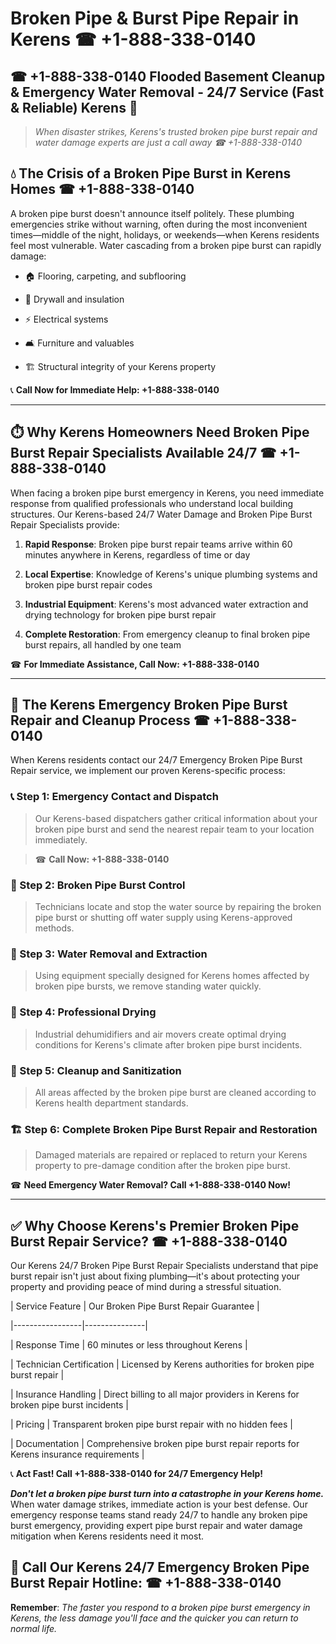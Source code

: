 # Broken Pipe & Burst Pipe Repair in Kerens ☎ +1-888-338-0140  
## ☎ +1-888-338-0140 Flooded Basement Cleanup & Emergency Water Removal - 24/7 Service (Fast & Reliable) Kerens 🚨  

> *When disaster strikes, Kerens's trusted broken pipe burst repair and water damage experts are just a call away ☎ +1-888-338-0140*  

## 💧 The Crisis of a Broken Pipe Burst in Kerens Homes ☎ +1-888-338-0140  

A broken pipe burst doesn't announce itself politely. These plumbing emergencies strike without warning, often during the most inconvenient times—middle of the night, holidays, or weekends—when Kerens residents feel most vulnerable. Water cascading from a broken pipe burst can rapidly damage:  

* 🏠 Flooring, carpeting, and subflooring  
* 🧱 Drywall and insulation  
* ⚡ Electrical systems  
* 🛋️ Furniture and valuables  
* 🏗️ Structural integrity of your Kerens property  

📞 **Call Now for Immediate Help: +1-888-338-0140**  

---  

## ⏱️ Why Kerens Homeowners Need Broken Pipe Burst Repair Specialists Available 24/7 ☎ +1-888-338-0140  

When facing a broken pipe burst emergency in Kerens, you need immediate response from qualified professionals who understand local building structures. Our Kerens-based 24/7 Water Damage and Broken Pipe Burst Repair Specialists provide:  

1. **Rapid Response**: Broken pipe burst repair teams arrive within 60 minutes anywhere in Kerens, regardless of time or day  
2. **Local Expertise**: Knowledge of Kerens's unique plumbing systems and broken pipe burst repair codes  
3. **Industrial Equipment**: Kerens's most advanced water extraction and drying technology for broken pipe burst repair  
4. **Complete Restoration**: From emergency cleanup to final broken pipe burst repairs, all handled by one team  

☎ **For Immediate Assistance, Call Now: +1-888-338-0140**  

---  

## 🔧 The Kerens Emergency Broken Pipe Burst Repair and Cleanup Process ☎ +1-888-338-0140  

When Kerens residents contact our 24/7 Emergency Broken Pipe Burst Repair service, we implement our proven Kerens-specific process:  

### 📞 Step 1: Emergency Contact and Dispatch  
> Our Kerens-based dispatchers gather critical information about your broken pipe burst and send the nearest repair team to your location immediately.  
> ☎ **Call Now: +1-888-338-0140**  

### 🚿 Step 2: Broken Pipe Burst Control  
> Technicians locate and stop the water source by repairing the broken pipe burst or shutting off water supply using Kerens-approved methods.  

### 🌊 Step 3: Water Removal and Extraction  
> Using equipment specially designed for Kerens homes affected by broken pipe bursts, we remove standing water quickly.  

### 💨 Step 4: Professional Drying  
> Industrial dehumidifiers and air movers create optimal drying conditions for Kerens's climate after broken pipe burst incidents.  

### 🧼 Step 5: Cleanup and Sanitization  
> All areas affected by the broken pipe burst are cleaned according to Kerens health department standards.  

### 🏗️ Step 6: Complete Broken Pipe Burst Repair and Restoration  
> Damaged materials are repaired or replaced to return your Kerens property to pre-damage condition after the broken pipe burst.  

☎ **Need Emergency Water Removal? Call +1-888-338-0140 Now!**  

---  

## ✅ Why Choose Kerens's Premier Broken Pipe Burst Repair Service? ☎ +1-888-338-0140  

Our Kerens 24/7 Broken Pipe Burst Repair Specialists understand that pipe burst repair isn't just about fixing plumbing—it's about protecting your property and providing peace of mind during a stressful situation.  

| Service Feature | Our Broken Pipe Burst Repair Guarantee |  
|-----------------|---------------|  
| Response Time | 60 minutes or less throughout Kerens |  
| Technician Certification | Licensed by Kerens authorities for broken pipe burst repair |  
| Insurance Handling | Direct billing to all major providers in Kerens for broken pipe burst incidents |  
| Pricing | Transparent broken pipe burst repair with no hidden fees |  
| Documentation | Comprehensive broken pipe burst repair reports for Kerens insurance requirements |  

📞 **Act Fast! Call +1-888-338-0140 for 24/7 Emergency Help!**  

***Don't let a broken pipe burst turn into a catastrophe in your Kerens home.*** When water damage strikes, immediate action is your best defense. Our emergency response teams stand ready 24/7 to handle any broken pipe burst emergency, providing expert pipe burst repair and water damage mitigation when Kerens residents need it most.  

## 📱 Call Our Kerens 24/7 Emergency Broken Pipe Burst Repair Hotline: ☎ +1-888-338-0140  

**Remember**: *The faster you respond to a broken pipe burst emergency in Kerens, the less damage you'll face and the quicker you can return to normal life.*